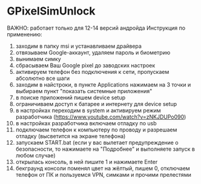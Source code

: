 # GPixelSimUnlock
ВАЖНО: работает только для 12-14 версий андройда
Инструкция по применению:
1) заходим в папку msi и устанавливаем драйвера
2) отвязываем Google-аккаунт, удаляем пароль и биометрию
3) вынимаем симку
4) сбрасываем Ваш Google pixel до заводских настроек
5) активируем телефон без подключения к сети, пропускаем абсолютно все шаги
6) заходим в найстроки, в пункте Applications нажимаем на 3 точки и выбираем пункт "показать системные приложения"
7) в поиске приложений пишем device setup
8) ограничиваем доступ к батарее и интернету для device setup
9) в настройках переходим в system и активируем режим разработчика (https://www.youtube.com/watch?v=zNKJDUPo090)
10) в настройках разработчика включаем отладку по usb
11) подключаем телефон к компьютеру по проводу и разрешаем отладку (высветится на экране телефона)
12) запускаем START.bat (если у вас вылетает предупреждение о безопасности, то нажимаете на "Подробнее" и выполняете запуск в любом случае)
13) открылась консоль, в ней пишите 1 и нажимаете Enter
14) бекграунд консоли поменял цвет на жёлтый, пишем 0, отключаем телефон от ПК и пользуемся VPN, симками и прочими прелестями
